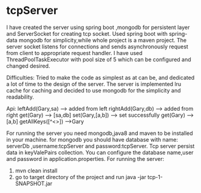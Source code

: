 # tcpServer
I have created the server using spring boot ,mongodb for persistent layer and ServerSocket for creating tcp socket.
Used spring boot with spring-data mongodb for simplicity,while whole project is a maven project.
The server socket listens for connections and sends   asynchronously request from client to appropriate  request handler.
I have used ThreadPoolTaskExecutor with pool size of 5 which can be configured and changed desired.

Difficulties:
Tried to make the code as simplest as at can be, and dedicated a lot of time to the design of the server.
The server is implemented lru cache for caching and decided to use mongodb for the simplicity and readability.

Api:
leftAdd(Gary,sa) --> added from left
rightAdd(Gary,db) --> added from right
get(Gary) --> [sa,db]
set(Gary,[a,b]) --> set successfully
get(Gary) --> [a,b]
getAllKeys([^<>]) -->Gary


For running the server you need mongodb,java8 and maven to be installed in your machine.
for mongodb you should have database with name: serverDb ,username:tcpServer and password:tcpServer.
Tcp server persist data in keyValePairs collection.
You can configure the database name,user and password in application.properties.
For running the server:
1. mvn clean install
2. go to target directory of the project and run java -jar tcp-1-SNAPSHOT.jar
